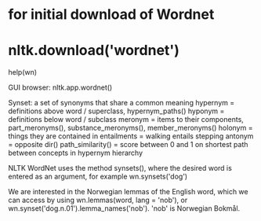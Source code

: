 # for initial download of Wordnet
# nltk.download('wordnet')

help(wn)

GUI browser:
nltk.app.wordnet()

Synset: a set of synonyms that share a common meaning
hypernym = definitions above word / superclass, hypernym_paths()
hyponym = definitions below word / subclass
meronym = items to their components, part_meronyms(), substance_meronyms(), member_meronyms()
holonym = things they are contained in
entailments = walking entails stepping
antonym = opposite
dir()
path_similarity() = score between 0 and 1 on shortest path between concepts in hypernym hierarchy



NLTK WordNet uses the method synsets(), where the desired word is entered as an argument, for example wn.synsets('dog')

We are interested in the Norwegian lemmas of the English word, which we can access by using wn.lemmas(word, lang = 'nob'),
or wn.synset('dog.n.01').lemma_names('nob'). 'nob' is Norwegian Bokmål.
